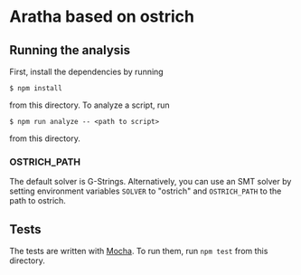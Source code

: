 # Aratha based on ostrich

## Running the analysis

First, install the dependencies by running
```
$ npm install
```
from this directory. To analyze a script, run
```
$ npm run analyze -- <path to script>
```
from this directory.

### OSTRICH_PATH

The default solver is G-Strings. 
Alternatively, you can use an SMT solver by setting environment variables `SOLVER` to "ostrich" and `OSTRICH_PATH` to the path to ostrich.

## Tests
The tests are written with [Mocha](https://mochajs.org/). To run them, run
`npm test` from this directory.
